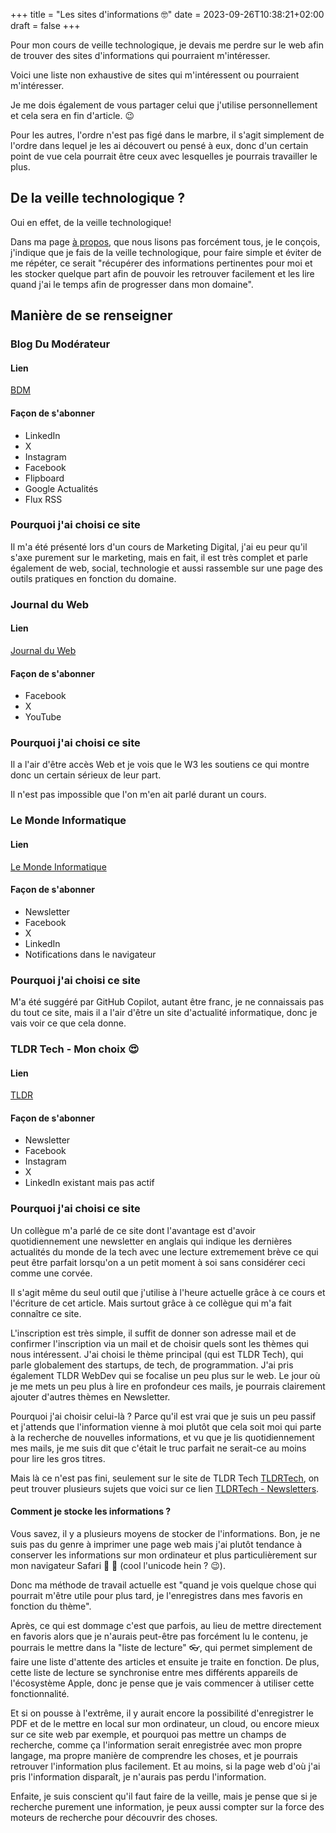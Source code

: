 +++
title = "Les sites d'informations 🤓"
date = 2023-09-26T10:38:21+02:00
draft = false
+++

Pour mon cours de veille technologique, je devais me perdre sur le web afin de trouver des sites d'informations qui pourraient m'intéresser.

Voici une liste non exhaustive de sites qui m'intéressent ou pourraient m'intéresser.

Je me dois également de vous partager celui que j'utilise personnellement et cela sera en fin d'article. 😉

Pour les autres, l'ordre n'est pas figé dans le marbre, il s'agit simplement de l'ordre dans lequel je les ai découvert ou pensé à eux, donc d'un certain point de vue cela pourrait être ceux avec lesquelles je pourrais travailler le plus.

## De la veille technologique ?

Oui en effet, de la veille technologique!

Dans ma page [à propos](../../about.md), que nous lisons pas forcément tous, je le conçois, j'indique que je fais de la veille technologique, pour faire simple et éviter de me répéter, ce serait "récupérer des informations pertinentes pour moi et les stocker quelque part afin de pouvoir les retrouver facilement et les lire quand j'ai le temps afin de progresser dans mon domaine".

## Manière de se renseigner

### Blog Du Modérateur

#### Lien

[BDM](https://www.blogdumoderateur.com/)

#### Façon de s'abonner

- LinkedIn
- X
- Instagram
- Facebook
- Flipboard
- Google Actualités
- Flux RSS

### Pourquoi j'ai choisi ce site

Il m'a été présenté lors d'un cours de Marketing Digital, j'ai eu peur qu'il s'axe purement sur le marketing, mais en fait, il est très complet et parle également de web, social, technologie et aussi rassemble sur une page des outils pratiques en fonction du domaine.

### Journal du Web

#### Lien

[Journal du Web](https://www.journalduweb.com/)

#### Façon de s'abonner

- Facebook
- X
- YouTube

### Pourquoi j'ai choisi ce site

Il a l'air d'être accès Web et je vois que le W3 les soutiens ce qui montre donc un certain sérieux de leur part.

Il n'est pas impossible que l'on m'en ait parlé durant un cours.

### Le Monde Informatique

#### Lien

[Le Monde Informatique](https://www.lemondeinformatique.fr/)

#### Façon de s'abonner

- Newsletter
- Facebook
- X
- LinkedIn
- Notifications dans le navigateur

### Pourquoi j'ai choisi ce site

M'a été suggéré par GitHub Copilot, autant être franc, je ne connaissais pas du tout ce site, mais il a l'air d'être un site d'actualité informatique, donc je vais voir ce que cela donne.

### TLDR Tech - Mon choix 😍

#### Lien

[TLDR](https://tldr.tech)

#### Façon de s'abonner

- Newsletter
- Facebook
- Instagram
- X
- LinkedIn existant mais pas actif

### Pourquoi j'ai choisi ce site

Un collègue m'a parlé de ce site dont l'avantage est d'avoir quotidiennement une newsletter en anglais qui indique les dernières actualités du monde de la tech avec une lecture extremement brève ce qui peut être parfait lorsqu'on a un petit moment à soi sans considérer ceci comme une corvée.

Il s'agit même du seul outil que j'utilise à l'heure actuelle grâce à ce cours et l'écriture de cet article. Mais surtout grâce à ce collègue qui m'a fait connaître ce site.

L'inscription est très simple, il suffit de donner son adresse mail et de confirmer l'inscription via un mail et de choisir quels sont les thèmes qui nous intéressent. J'ai choisi le thème principal (qui est TLDR Tech), qui parle globalement des startups, de tech, de programmation. J'ai pris également TLDR WebDev qui se focalise un peu plus sur le web. Le jour où je me mets un peu plus à lire en profondeur ces mails, je pourrais clairement ajouter d'autres thèmes en Newsletter.

Pourquoi j'ai choisir celui-là ? Parce qu'il est vrai que je suis un peu passif et j'attends que l'information vienne à moi plutôt que cela soit moi qui parte à la recherche de nouvelles informations, et vu que je lis quotidiennement mes mails, je me suis dit que c'était le truc parfait ne serait-ce au moins pour lire les gros titres.

Mais là ce n'est pas fini, seulement sur le site de TLDR Tech [TLDRTech](https://tldr.tech), on peut trouver plusieurs sujets que voici sur ce lien [TLDRTech - Newsletters](https://tldr.tech/newsletters).

#### Comment je stocke les informations ?

Vous savez, il y a plusieurs moyens de stocker de l'informations.
Bon, je ne suis pas du genre à imprimer une page web mais j'ai plutôt tendance à conserver les informations sur mon ordinateur et plus particulièrement sur mon navigateur Safari 🧭  (cool l'unicode hein ? 😉).

Donc ma méthode de travail actuelle est "quand je vois quelque chose qui pourrait m'être utile pour plus tard, je l'enregistres dans mes favoris en fonction du thème".

Après, ce qui est dommage c'est que parfois, au lieu de mettre directement en favoris alors que je n'aurais peut-être pas forcément lu le contenu, je pourrais le mettre dans la "liste de lecture" 👓, qui permet simplement de faire une liste d'attente des articles et ensuite je traite en fonction. De plus, cette liste de lecture se synchronise entre mes différents appareils de l'écosystème Apple, donc je pense que je vais commencer à utiliser cette fonctionnalité.

Et si on pousse à l'extrême, il y aurait encore la possibilité d'enregistrer le PDF et de le mettre en local sur mon ordinateur, un cloud, ou encore mieux sur ce site web par exemple, et pourquoi pas mettre un champs de recherche, comme ça l'information serait enregistrée avec mon propre langage, ma propre manière de comprendre les choses, et je pourrais retrouver l'information plus facilement. Et au moins, si la page web d'où j'ai pris l'information disparaît, je n'aurais pas perdu l'information.

Enfaite, je suis conscient qu'il faut faire de la veille, mais je pense que si je recherche purement une information, je peux aussi compter sur la force des moteurs de recherche pour découvrir des choses.

